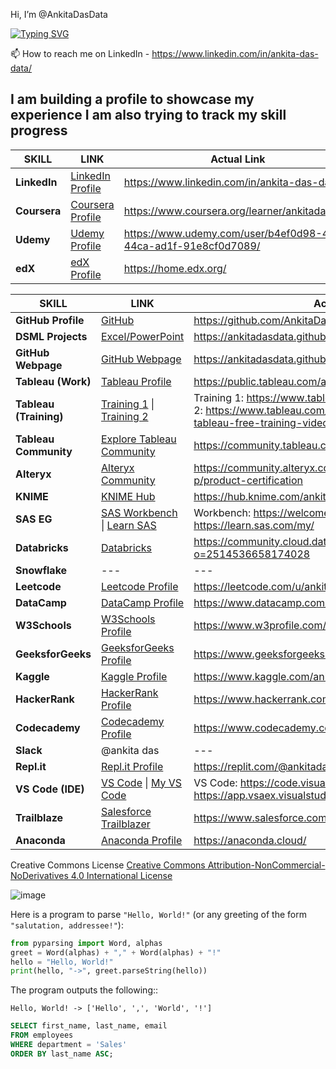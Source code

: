 Hi, I’m @AnkitaDasData

[![Typing SVG](https://readme-typing-svg.demolab.com/?lines=I+am+building+a+profile+to+showcase;Please+have+patience)](https://git.io/typing-svg)

📫 How to reach me on LinkedIn - https://www.linkedin.com/in/ankita-das-data/

I am building a profile to showcase my experience
I am also trying to track my skill progress
-----------------------------------------------------------------------------------


| **SKILL**                | **LINK**                                                                                       | **Actual Link**                                                               | **CONTENTS**                                    |
|--------------------------|-----------------------------------------------------------------------------------------------|------------------------------------------------------------------------------|------------------------------------------------|
| **LinkedIn**              | [LinkedIn Profile](https://www.linkedin.com/in/ankita-das-data/)                               | https://www.linkedin.com/in/ankita-das-data/                                  | ---                                            |
| **Coursera**              | [Coursera Profile](https://www.coursera.org/learner/ankitadasdata)                             | https://www.coursera.org/learner/ankitadasdata                                | ---                                            |
| **Udemy**                 | [Udemy Profile](https://www.udemy.com/user/b4ef0d98-46ef-44ca-ad1f-91e8cf0d7089/)              | https://www.udemy.com/user/b4ef0d98-46ef-44ca-ad1f-91e8cf0d7089/              | ---                                            |
| **edX**                   | [edX Profile](https://home.edx.org/)                                                          | https://home.edx.org/                                                         | ---                                            |

| **SKILL**                | **LINK**                                                                                       | **Actual Link**                                                               | **CONTENTS**                                    |
|--------------------------|-----------------------------------------------------------------------------------------------|------------------------------------------------------------------------------|------------------------------------------------|
| **GitHub Profile**        | [GitHub](https://github.com/AnkitaDasData)                                                     | https://github.com/AnkitaDasData                                              | Problem/Approach/ModelUsed/Value               |
| **DSML Projects**         | [Excel/PowerPoint](https://ankitadasdata.github.io/)                                           | https://ankitadasdata.github.io/                                              | ---                                            |
| **GitHub Webpage**        | [GitHub Webpage](https://ankitadasdata.github.io/Ankita-Das-Data.github.io/)                   | https://ankitadasdata.github.io/Ankita-Das-Data.github.io/                    | ---                                            |
| **Tableau (Work)**        | [Tableau Profile](https://public.tableau.com/app/profile/ankitadasdata/vizzes)                 | https://public.tableau.com/app/profile/ankitadasdata/vizzes                   | ---                                            |
| **Tableau (Training)**    | [Training 1](https://www.tableau.com/learn/training) \| [Training 2](https://www.tableau.com/learn/training/pre-2021.1-tableau-free-training-videos) | Training 1: https://www.tableau.com/learn/training \| Training 2: https://www.tableau.com/learn/training/pre-2021.1-tableau-free-training-videos | ---                                            |
| **Tableau Community**     | [Explore Tableau Community](https://community.tableau.com/s/explore-forums)                   | https://community.tableau.com/s/explore-forums                               | ---                                            |
| **Alteryx**               | [Alteryx Community](https://community.alteryx.com/t5/Certification-Exams/bd-p/product-certification) | https://community.alteryx.com/t5/Certification-Exams/bd-p/product-certification | ---                                            |
| **KNIME**                 | [KNIME Hub](https://hub.knime.com/ankitadasdata)                                               | https://hub.knime.com/ankitadasdata                                           | ---                                            |
| **SAS EG**                | [SAS Workbench](https://welcome.oda.sas.com/) \| [Learn SAS](https://learn.sas.com/my/)                         | Workbench: https://welcome.oda.sas.com/ \| Learn: https://learn.sas.com/my/          | ---                                            |
| **Databricks**            | [Databricks](https://community.cloud.databricks.com/settings/user/profile?o=2514536658174028)  | https://community.cloud.databricks.com/settings/user/profile?o=2514536658174028 | ---                                            |
| **Snowflake**             | ---                                                                                           | ---                                                                          | ---                                            |
| **Leetcode**              | [Leetcode Profile](https://leetcode.com/u/ankitadasdata/)                                      | https://leetcode.com/u/ankitadasdata                                          | ---                                            |
| **DataCamp**              | [DataCamp Profile](https://www.datacamp.com/portfolio/ankitadasdata)                           | https://www.datacamp.com/portfolio/ankitadasdata                              | ---                                            |
| **W3Schools**             | [W3Schools Profile](https://www.w3profile.com/ankitadasdata)                                   | https://www.w3profile.com/ankitadasdata                                       | ---                                            |
| **GeeksforGeeks**         | [GeeksforGeeks Profile](https://www.geeksforgeeks.org/user/ankitadas345/)                      | https://www.geeksforgeeks.org/user/ankitadas345/                              | ---                                            |
| **Kaggle**                | [Kaggle Profile](https://www.kaggle.com/ankitadasdata)                                         | https://www.kaggle.com/ankitadasdata                                          | ---                                            |
| **HackerRank**            | [HackerRank Profile](https://www.hackerrank.com/profile/AnkitaDasData)                         | https://www.hackerrank.com/profile/AnkitaDasData                              | ---                                            |
| **Codecademy**            | [Codecademy Profile](https://www.codecademy.com/profiles/ankitadasdata)                        | https://www.codecademy.com/profiles/ankitadasdata                             | ---                                            |
| **Slack**                 | @ankita das                                                                                   | ---                                                                          | ---                                            |
| **Repl.it**               | [Repl.it Profile](https://replit.com/@ankitadasdata)                                           | https://replit.com/@ankitadasdata                                             | ---                                            |
| **VS Code (IDE)**         | [VS Code](https://code.visualstudio.com/) \| [My VS Code](https://app.vsaex.visualstudio.com/me?mkt=en-US)     | VS Code: https://code.visualstudio.com/ \| My VS Code: https://app.vsaex.visualstudio.com/me?mkt=en-US | ---                                            |
| **Trailblaze**            | [Salesforce Trailblazer](https://www.salesforce.com/trailblazer/ankitadasdata)                 | https://www.salesforce.com/trailblazer/ankitadasdata                          | ---                                            |
| **Anaconda**              | [Anaconda Profile](https://anaconda.cloud/)                                                    | https://anaconda.cloud/                                                       | ---                                            |




Creative Commons License [Creative Commons Attribution-NonCommercial-NoDerivatives 4.0 International License](https://creativecommons.org/licenses/by-nc-nd/4.0/)

![image](https://github.com/user-attachments/assets/95a39b19-6afa-45f5-a038-2780c7e21937)

Here is a program to parse ``"Hello, World!"`` (or any greeting of the form
``"salutation, addressee!"``):

```python
from pyparsing import Word, alphas
greet = Word(alphas) + "," + Word(alphas) + "!"
hello = "Hello, World!"
print(hello, "->", greet.parseString(hello))
```

The program outputs the following::

    Hello, World! -> ['Hello', ',', 'World', '!']

```sql
SELECT first_name, last_name, email
FROM employees
WHERE department = 'Sales'
ORDER BY last_name ASC;
```

<!---
AnkitaDasData/AnkitaDasData is a ✨ special ✨ repository because its `README.md` (this file) appears on your GitHub profile.
You can click the Preview link to take a look at your changes.
--->
